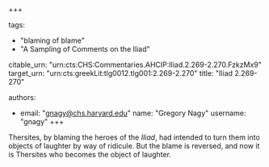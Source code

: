+++

tags:
- "blaming of blame"
- "A Sampling of Comments on the Iliad"

citable_urn: "urn:cts:CHS:Commentaries.AHCIP:Iliad.2.269-2.270.FzkzMx9"
target_urn: "urn:cts:greekLit:tlg0012.tlg001:2.269-2.270"
title: "Iliad 2.269-270"

authors:
- email: "gnagy@chs.harvard.edu"
  name: "Gregory Nagy"
  username: "gnagy"
+++

<p>Thersites, by blaming the heroes of the <em>Iliad</em>, had intended to turn them into objects of laughter by way of ridicule. But the blame is reversed, and now it is Thersites who becomes the object of laughter.  </p>